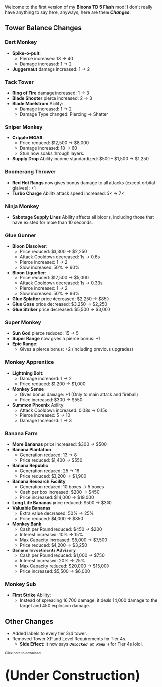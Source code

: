 Welcome to the first version of my **Bloons TD 5 Flash** mod! I don't really have anything to say here, anyways, here are them ***Changes***:
## Tower Balance Changes
### Dart Monkey
- **Spike-o-pult**:
  - Pierce increased: 18 → 40
  - Damage increased: 1 → 2
- **Juggernaut** damage increased: 1 → 2
### Tack Tower
- **Ring of Fire** damage increased: 1 → 3
- **Blade Shooter** pierce increased: 2 → 3
- **Blade Maelstrom** Ability:
  - Damage increased: 1 → 2
  - Damage Type changed: Piercing → Shatter
### Sniper Monkey
* **Cripple MOAB**:
  * Price reduced: $12,500 → $8,000
  * Damage increased: 18 → 60
  * Stun now soaks through layers.
* **Supply Drop** Ability income standardized: $500 – $1,500 → $1,250
### Boomerang Thrower
- **Red Hot Rangs** now gives bonus damage to all attacks (except orbital glaives): +1
- **Turbo Charge** Ability attack speed increased: 5× → 7×
### Ninja Monkey
- **Sabotage Supply Lines** Ability affects all bloons, including those that have existed for more than 10 seconds.
### Glue Gunner
- **Bloon Dissolver**:
  - Price reduced: $3,300 → $2,250
  - Attack Cooldown decreased: 1s → 0.6s
  - Pierce increased: 1 → 2
  - Slow increased: 50% → 60%
- **Bloon Liquefier**:
  - Price reduced: $12,500 → $5,000
  - Attack Cooldown decreased: 1s → 0.33s
  - Pierce increased: 1 → 2
  - Slow increased: 50% → 66%
- **Glue Splatter** price decreased: $2,250 → $850
- **Glue Gose** price decreased: $3,250 → $2,250
- **Glue Striker** price decreased: $5,500 → $3,000
### Super Monkey
- **Sun God** pierce reduced: 15 → 5
- **Super Range** now gives a pierce bonus: +1
- **Epic Range**:
  - Gives a pierce bonus: +2 (including previous upgrades)
### Monkey Apprentice
- **Lightning Bolt**:
  - Damage increased: 1 → 2
  - Price reduced: $1,200 → $1,000
- **Monkey Sense**
  - Gives bonus damage: +1 (Only to main attack and fireball)
  - Price increased: $300 → $550
- **Summon Phoenix** Ability:
  - Attack Cooldown increased: 0.08s → 0.15s
  - Pierce increased: 5 → 10
  - Damage Increased: 1 → 3
### Banana Farm
* **More Bananas** price increased: $300 → $500
* **Banana Plantation**
  * Generation reduced: 13 → 8
  * Price reduced: $1,400 → $550
* **Banana Republic**
  * Generation reduced: 25 → 16
  * Price reduced: $3,200 → $1,900
* **Banana Research Facility**
  * Generation reduced: 10 boxes → 5 boxes
  * Cash per box increased: $200 → $450
  * Price increased: $14,000 → $19,000
* **Long Life Bananas** price reduced: $500 → $300
* **Valuable Bananas**
  * Extra value decreased: 50% → 25%
  * Price reduced: $4,000 → $850
* **Monkey Bank**
  * Cash per Round reduced: $450 → $200
  * Interest increased: 10% → 15%
  * Max Capacity increased: $5,000 → $7,500
  * Price reduced: $4,200 → $3,250
* **Banana Investments Advisory** 
  * Cash per Round reduced: $1,000 → $750
  * Interest increased: 20% → 25%
  * Max Capacity reduced: $20,000 → $15,000
  * Price increased: $5,500 → $6,000
### Monkey Sub
* **First Strike** Ability:
  * Instead of spreading 16,700 damage, it deals 14,000 damage to the target and 450 explosion damage.
## Other Changes
- Added labels to every tier 3/4 tower.
- Removed Tower XP and Level Requirements for Tier 4s.
  - **Side Effect**: It now says ***`Unlocked at Rank 0`*** for Tier 4s lolol.

<span style="font-size: 75%;">~~Click here to download.~~</span>

# <span style="font-size: 150%;">**(Under Construction)**</span>